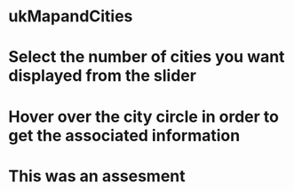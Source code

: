 # ukMapandCities
# Select the number of cities you want displayed from the slider
# Hover over the city circle in order to get the associated information
# This was an assesment
